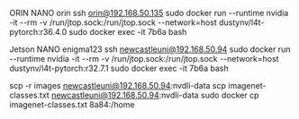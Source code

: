 ORIN NANO
orin
ssh orin@192.168.50.135
sudo docker run --runtime nvidia -it --rm -v /run/jtop.sock:/run/jtop.sock --network=host dustynv/l4t-pytorch:r36.4.0
sudo docker exec -it 7b6a bash

Jetson NANO
enigma123
ssh newcastleuni@192.168.50.94
sudo docker run --runtime nvidia -it --rm -v /run/jtop.sock:/run/jtop.sock --network=host dustynv/l4t-pytorch:r32.7.1
sudo docker exec -it 7b6a bash

scp -r images newcastleuni@192.168.50.94:nvdli-data
scp imagenet-classes.txt newcastleuni@192.168.50.94:nvdli-data
sudo docker cp imagenet-classes.txt 8a84:/home
